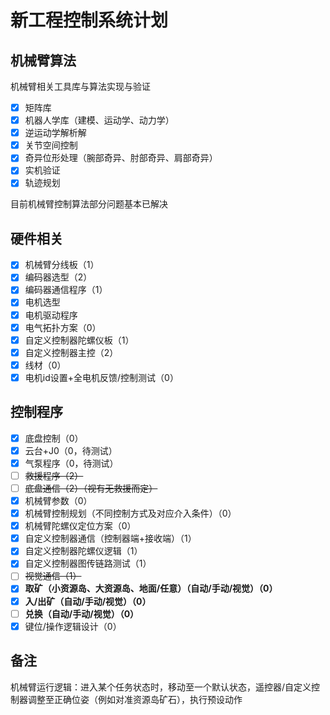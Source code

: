 # 新工程控制系统计划

## 机械臂算法

机械臂相关工具库与算法实现与验证

- [x] 矩阵库
- [x] 机器人学库（建模、运动学、动力学）
- [x] 逆运动学解析解
- [x] 关节空间控制
- [x] 奇异位形处理（腕部奇异、肘部奇异、肩部奇异）
- [x] 实机验证
- [x] 轨迹规划

目前机械臂控制算法部分问题基本已解决

## 硬件相关

- [x] 机械臂分线板（1）
- [x] 编码器选型（2）
- [x] 编码器通信程序（1）
- [x] 电机选型
- [x] 电机驱动程序
- [x] 电气拓扑方案（0）
- [x] 自定义控制器陀螺仪板（1）
- [x] 自定义控制器主控（2）
- [x] 线材（0）
- [x] 电机id设置+全电机反馈/控制测试（0）

## 控制程序

- [x] 底盘控制（0）
- [x] 云台+J0（0，待测试）
- [x] 气泵程序（0，待测试）
- [ ] ~~救援程序（2）~~
- [ ] ~~底盘通信（2）（视有无救援而定）~~
- [x] 机械臂参数（0）
- [x] 机械臂控制规划（不同控制方式及对应介入条件）（0）
- [x] 机械臂陀螺仪定位方案（0）
- [x] 自定义控制器通信（控制器端+接收端）（1）
- [x] 自定义控制器陀螺仪逻辑（1）
- [x] 自定义控制器图传链路测试（1）
- [ ] ~~视觉通信（1）~~
- [x] **取矿（小资源岛、大资源岛、地面/任意）（自动/手动/视觉）（0）**
- [x] **入/出矿（自动/手动/视觉）（0）**
- [ ] **兑换（自动/手动/视觉）（0）**
- [x] 键位/操作逻辑设计（0）

## 备注
机械臂运行逻辑：进入某个任务状态时，移动至一个默认状态，遥控器/自定义控制器调整至正确位姿（例如对准资源岛矿石），执行预设动作
